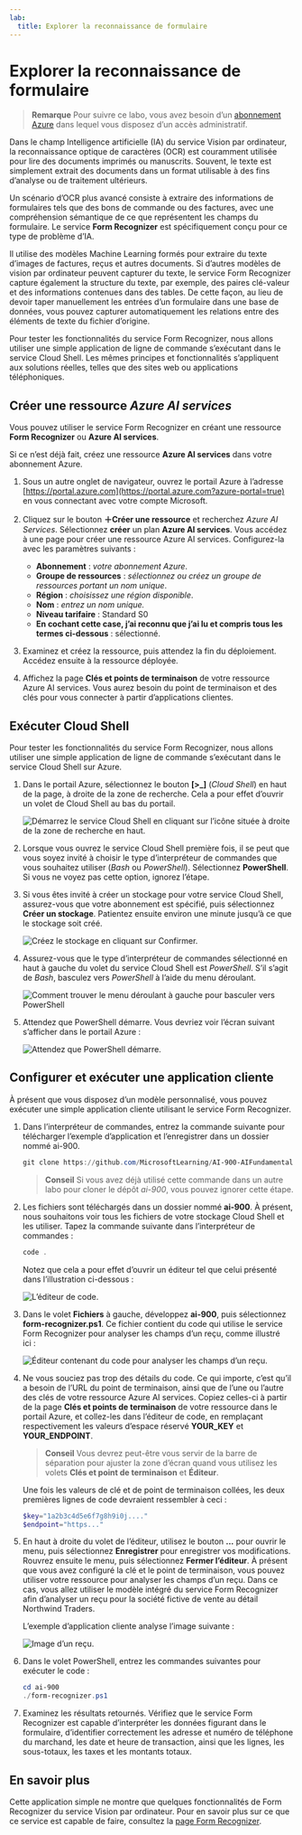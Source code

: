 ```yaml
---
lab:
  title: Explorer la reconnaissance de formulaire
---
```


# Explorer la reconnaissance de formulaire

> **Remarque** Pour suivre ce labo, vous avez besoin d’un [abonnement Azure](https://azure.microsoft.com/free?azure-portal=true) dans lequel vous disposez d’un accès administratif.

Dans le champ Intelligence artificielle (IA) du service Vision par ordinateur, la reconnaissance optique de caractères (OCR) est couramment utilisée pour lire des documents imprimés ou manuscrits. Souvent, le texte est simplement extrait des documents dans un format utilisable à des fins d’analyse ou de traitement ultérieurs.

Un scénario d’OCR plus avancé consiste à extraire des informations de formulaires tels que des bons de commande ou des factures, avec une compréhension sémantique de ce que représentent les champs du formulaire. Le service **Form Recognizer** est spécifiquement conçu pour ce type de problème d’IA.

Il utilise des modèles Machine Learning formés pour extraire du texte d’images de factures, reçus et autres documents. Si d’autres modèles de vision par ordinateur peuvent capturer du texte, le service Form Recognizer capture également la structure du texte, par exemple, des paires clé-valeur et des informations contenues dans des tables. De cette façon, au lieu de devoir taper manuellement les entrées d’un formulaire dans une base de données, vous pouvez capturer automatiquement les relations entre des éléments de texte du fichier d’origine. 

Pour tester les fonctionnalités du service Form Recognizer, nous allons utiliser une simple application de ligne de commande s’exécutant dans le service Cloud Shell. Les mêmes principes et fonctionnalités s’appliquent aux solutions réelles, telles que des sites web ou applications téléphoniques.

## Créer une ressource *Azure AI services*

Vous pouvez utiliser le service Form Recognizer en créant une ressource **Form Recognizer** ou **Azure AI services**.

Si ce n’est déjà fait, créez une ressource **Azure AI services** dans votre abonnement Azure.

1. Sous un autre onglet de navigateur, ouvrez le portail Azure à l’adresse [https://portal.azure.com](https://portal.azure.com?azure-portal=true) en vous connectant avec votre compte Microsoft.

1. Cliquez sur le bouton **&#65291;Créer une ressource** et recherchez *Azure AI Services*. Sélectionnez **créer** un plan **Azure AI services**. Vous accédez à une page pour créer une ressource Azure AI services. Configurez-la avec les paramètres suivants :
    - **Abonnement** : *votre abonnement Azure*.
    - **Groupe de ressources** : *sélectionnez ou créez un groupe de ressources portant un nom unique*.
    - **Région** : *choisissez une région disponible*.
    - **Nom** : *entrez un nom unique.*
    - **Niveau tarifaire** : Standard S0
    - **En cochant cette case, j’ai reconnu que j’ai lu et compris tous les termes ci-dessous** : sélectionné.

1. Examinez et créez la ressource, puis attendez la fin du déploiement. Accédez ensuite à la ressource déployée.

1. Affichez la page **Clés et points de terminaison** de votre ressource Azure AI services. Vous aurez besoin du point de terminaison et des clés pour vous connecter à partir d’applications clientes.

## Exécuter Cloud Shell

Pour tester les fonctionnalités du service Form Recognizer, nous allons utiliser une simple application de ligne de commande s’exécutant dans le service Cloud Shell sur Azure. 

1. Dans le portail Azure, sélectionnez le bouton **[>_]** (*Cloud Shell*) en haut de la page, à droite de la zone de recherche. Cela a pour effet d’ouvrir un volet de Cloud Shell au bas du portail. 

    ![Démarrez le service Cloud Shell en cliquant sur l’icône située à droite de la zone de recherche en haut.](media/analyze-receipts/powershell-portal-guide-1.png)

1. Lorsque vous ouvrez le service Cloud Shell première fois, il se peut que vous soyez invité à choisir le type d’interpréteur de commandes que vous souhaitez utiliser (*Bash* ou *PowerShell*). Sélectionnez **PowerShell**. Si vous ne voyez pas cette option, ignorez l’étape.  

1. Si vous êtes invité à créer un stockage pour votre service Cloud Shell, assurez-vous que votre abonnement est spécifié, puis sélectionnez **Créer un stockage**. Patientez ensuite environ une minute jusqu’à ce que le stockage soit créé.

    ![Créez le stockage en cliquant sur Confirmer.](media/analyze-receipts/powershell-portal-guide-2.png)

1. Assurez-vous que le type d’interpréteur de commandes sélectionné en haut à gauche du volet du service Cloud Shell est *PowerShell*. S’il s’agit de *Bash*, basculez vers *PowerShell* à l’aide du menu déroulant.

    ![Comment trouver le menu déroulant à gauche pour basculer vers PowerShell](media/analyze-receipts/powershell-portal-guide-3.png) 

1. Attendez que PowerShell démarre. Vous devriez voir l’écran suivant s’afficher dans le portail Azure :  

    ![Attendez que PowerShell démarre.](media/analyze-receipts/powershell-prompt.png) 

## Configurer et exécuter une application cliente

À présent que vous disposez d’un modèle personnalisé, vous pouvez exécuter une simple application cliente utilisant le service Form Recognizer.

1. Dans l’interpréteur de commandes, entrez la commande suivante pour télécharger l’exemple d’application et l’enregistrer dans un dossier nommé ai-900.

    ```PowerShell
    git clone https://github.com/MicrosoftLearning/AI-900-AIFundamentals ai-900
    ```

    >**Conseil** Si vous avez déjà utilisé cette commande dans un autre labo pour cloner le dépôt *ai-900*, vous pouvez ignorer cette étape.

1. Les fichiers sont téléchargés dans un dossier nommé **ai-900**. À présent, nous souhaitons voir tous les fichiers de votre stockage Cloud Shell et les utiliser. Tapez la commande suivante dans l’interpréteur de commandes :

    ```PowerShell
    code .
    ```

    Notez que cela a pour effet d’ouvrir un éditeur tel que celui présenté dans l’illustration ci-dessous : 

    ![L’éditeur de code.](media/analyze-receipts/powershell-portal-guide-4.png)

1. Dans le volet **Fichiers** à gauche, développez **ai-900**, puis sélectionnez **form-recognizer.ps1**. Ce fichier contient du code qui utilise le service Form Recognizer pour analyser les champs d’un reçu, comme illustré ici :

    ![Éditeur contenant du code pour analyser les champs d’un reçu.](media/analyze-receipts/recognize-receipt-code.png)

1. Ne vous souciez pas trop des détails du code. Ce qui importe, c’est qu’il a besoin de l’URL du point de terminaison, ainsi que de l’une ou l’autre des clés de votre ressource Azure AI services. Copiez celles-ci à partir de la page **Clés et points de terminaison** de votre ressource dans le portail Azure, et collez-les dans l’éditeur de code, en remplaçant respectivement les valeurs d’espace réservé **YOUR_KEY** et **YOUR_ENDPOINT**.

    > **Conseil** Vous devrez peut-être vous servir de la barre de séparation pour ajuster la zone d’écran quand vous utilisez les volets **Clés et point de terminaison** et **Éditeur**.

    Une fois les valeurs de clé et de point de terminaison collées, les deux premières lignes de code devraient ressembler à ceci :

    ```PowerShell
    $key="1a2b3c4d5e6f7g8h9i0j...."    
    $endpoint="https..."
    ```

1. En haut à droite du volet de l’éditeur, utilisez le bouton **...** pour ouvrir le menu, puis sélectionnez **Enregistrer** pour enregistrer vos modifications. Rouvrez ensuite le menu, puis sélectionnez **Fermer l’éditeur**. À présent que vous avez configuré la clé et le point de terminaison, vous pouvez utiliser votre ressource pour analyser les champs d’un reçu. Dans ce cas, vous allez utiliser le modèle intégré du service Form Recognizer afin d’analyser un reçu pour la société fictive de vente au détail Northwind Traders.

    L’exemple d’application cliente analyse l’image suivante :

    ![Image d’un reçu.](media/analyze-receipts/receipt.jpg)

1. Dans le volet PowerShell, entrez les commandes suivantes pour exécuter le code :

    ```PowerShell
    cd ai-900
    ./form-recognizer.ps1
    ```

1. Examinez les résultats retournés. Vérifiez que le service Form Recognizer est capable d’interpréter les données figurant dans le formulaire, d’identifier correctement les adresse et numéro de téléphone du marchand, les date et heure de transaction, ainsi que les lignes, les sous-totaux, les taxes et les montants totaux.

## En savoir plus

Cette application simple ne montre que quelques fonctionnalités de Form Recognizer du service Vision par ordinateur. Pour en savoir plus sur ce que ce service est capable de faire, consultez la [page Form Recognizer](https://docs.microsoft.com/azure/applied-ai-services/form-recognizer/overview).

